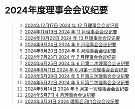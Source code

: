 # 2024年度理事会会议纪要

> 1.  [2024年12月17日 2024 年 12 月理事会会议记要][1]
> 2.  [2024年11月19日 2024 年 11 月理事会会议记要][2]
> 3.  [2024年10月22日 2024 年 10 月理事会会议记要][3]
> 4.  [2024年9月24日 2024 年 9 月理事会会议纪要][4]
> 5.  [2024年8月20日 2024 年 8 月理事会会议纪要][5]
> 6.  [2024年7月23日 2024 年 7 月理事会会议纪要][6]
> 7.  [2024年6月25日 2024 年 6 月第二次理事会会议纪要][7]
> 8.  [2024年6月11日 2024 年 6 月第一次理事会会议纪要][8]
> 9.  [2024年5月28日 2024 年 5 月第三次理事会会议纪要][9]
> 10. [2024年5月22日 2024 年 5 月第二次理事会会议记要][10]
> 11. [2024年5月14日 2024 年 5 月第一次理事会会议纪要][11]
> 12. [2024年5月7日 4 月理事会会议纪要][12]
> 13. [2024年3月31日 2024 理事会闭门会议会议纪要][13]

[1]: https://kaiyuanshe.feishu.cn/wiki/LVMSwRMvdiaJhTkfAdXcWCI0nad
[2]: https://kaiyuanshe.feishu.cn/wiki/QNz0wf58EiGy55kQKltcAzVUnAI
[3]: https://kaiyuanshe.feishu.cn/wiki/Qf5ew7RSCilWwlkuDNYchvbNnBg
[4]: https://kaiyuanshe.feishu.cn/wiki/W2JawDw5PiYqavkvSUDc6jDIntg
[5]: https://kaiyuanshe.feishu.cn/wiki/Yze0wDjFziCMPAkTIR5cmHjuneg
[6]: https://kaiyuanshe.feishu.cn/wiki/CDmDwKyxpiGZojk2m0OcYesknfc
[7]: https://kaiyuanshe.feishu.cn/wiki/AlTgwY10pidpwYkjTiYcISsdneg
[8]: https://kaiyuanshe.feishu.cn/wiki/WdWwwnS9OiPRFMkS4oOc0gUanvf
[9]: https://kaiyuanshe.feishu.cn/wiki/VUjjwVStZiVjmBkXVE5cMiW9nPd
[10]: https://kaiyuanshe.feishu.cn/wiki/KUokwPy2nik1kpkbTW4c5FYOnqb
[11]: https://kaiyuanshe.feishu.cn/wiki/Y3yiwFa5OiglmvkKbNycMq6VnWe
[12]: https://kaiyuanshe.feishu.cn/wiki/HFnRwqIfAiu8C6kbAPPcq1eonzc
[13]: https://kaiyuanshe.feishu.cn/wiki/UP6KwPOXKiJFPqkjLrIcYJqOnBd